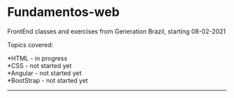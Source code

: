 # Fundamentos-web

FrontEnd classes and exercises from Generation Brazil, starting 08-02-2021

<p>Topics covered:</p>
*HTML - in progress<br>
*CSS - not started yet<br>
*Angular - not started yet<br>
*BootStrap - not started yet<br>

***
